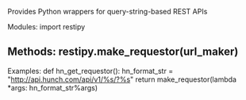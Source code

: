 Provides Python wrappers for query-string-based REST APIs

Modules:
    import restipy

Methods:
    restipy.make_requestor(url_maker)
  -

Examples:
    def hn_get_requestor():
        hn_format_str = "http://api.hunch.com/api/v1/%s/?%s"
        return make_requestor(lambda *args: hn_format_str%args)

